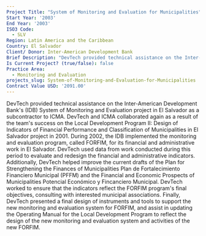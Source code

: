 ```yaml
---
Project Title: "System of Monitoring and Evaluation for Municipalities"
Start Year: '2003'
End Year: '2003'
ISO3 Code:
  - SLV
Region: Latin America and the Caribbean
Country: El Salvador
Client/ Donor: Inter-American Development Bank
Brief Description: "DevTech provided technical assistance on the Inter-American Development Bank's (IDB) System of Monitoring and Evaluation project in El Salvador as a subcontractor to ICMA. DevTech and ICMA collaborated again as a result of the team's success on the Local Development Program II: Design of Indicators of Financial Performance and Classification of Municipalities in El Salvador project in 2001. During 2002, the IDB implemented the monitoring and evaluation program, called FORFIM, for its financial and administrative work in El Salvador. DevTech used data from work conducted during this period to evaluate and redesign the financial and administrative indicators. Additionally, DevTech helped improve the current drafts of the Plan for Strengthening the Finances of Municipalities Plan de Fortalecimiento Financiero Municipal (PFFM) and the Financial and Economic Prospects of Municipalities Potencial Económico y Fincanciero Municipal. DevTech worked to ensure that the indicators reflect the FORFIM program's final objectives, consulting with interested municipal associations. Finally, DevTech presented a final design of instruments and tools to support the new monitoring and evaluation system for FORFIM, and assist in updating the Operating Manual for the Local Development Program to reflect the design of the new monitoring and evaluation system and activities of the new FORFIM."
Is Current Project? (true/false): false
Practice Area:
  - Monitoring and Evaluation
projects_slug: System-of-Monitoring-and-Evaluation-for-Municipalities
Contract Value USD: '2091.00'
---
```

DevTech provided technical assistance on the Inter-American Development Bank's (IDB) System of Monitoring and Evaluation project in El Salvador as a subcontractor to ICMA. DevTech and ICMA collaborated again as a result of the team's success on the Local Development Program II: Design of Indicators of Financial Performance and Classification of Municipalities in El Salvador project in 2001. During 2002, the IDB implemented the monitoring and evaluation program, called FORFIM, for its financial and administrative work in El Salvador. DevTech used data from work conducted during this period to evaluate and redesign the financial and administrative indicators. Additionally, DevTech helped improve the current drafts of the Plan for Strengthening the Finances of Municipalities Plan de Fortalecimiento Financiero Municipal (PFFM) and the Financial and Economic Prospects of Municipalities Potencial Económico y Fincanciero Municipal. DevTech worked to ensure that the indicators reflect the FORFIM program's final objectives, consulting with interested municipal associations. Finally, DevTech presented a final design of instruments and tools to support the new monitoring and evaluation system for FORFIM, and assist in updating the Operating Manual for the Local Development Program to reflect the design of the new monitoring and evaluation system and activities of the new FORFIM.
